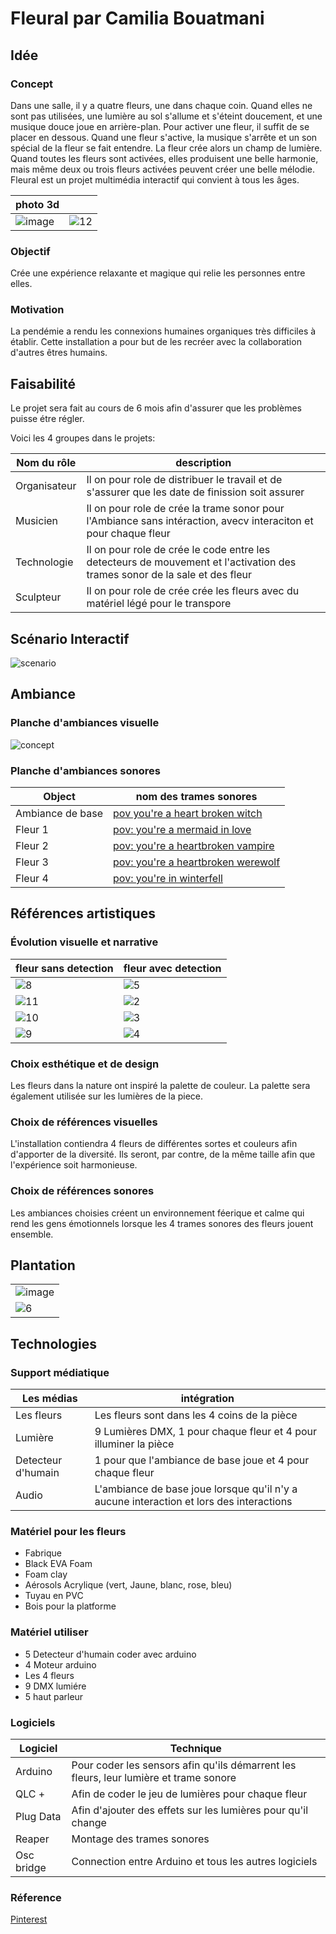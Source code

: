 # Fleural par Camilia Bouatmani

## Idée 

### Concept

Dans une salle, il y a quatre fleurs, une dans chaque coin. Quand elles ne sont pas utilisées, une lumière au sol s'allume et s'éteint doucement, et une musique douce joue en arrière-plan. Pour activer une fleur, il suffit de se placer en dessous. Quand une fleur s'active, la musique s'arrête et un son spécial de la fleur se fait entendre. La fleur crée alors un champ de lumière. Quand toutes les fleurs sont activées, elles produisent une belle harmonie, mais même deux ou trois fleurs activées peuvent créer une belle mélodie. Fleural est un projet multimédia interactif qui convient à tous les âges.

| photo 3d    |  |
| -------- | ------- |
| ![image](https://github.com/user-attachments/assets/45eae04b-ebb2-4129-8e74-7171c3e5c1d9)  | ![12](https://github.com/user-attachments/assets/092cb94b-6e8a-421d-90e6-d60dfae3f006)   |


### Objectif
Crée une expérience relaxante et magique qui relie les personnes entre elles.

### Motivation
La pendémie a rendu les connexions humaines organiques très difficiles à établir. Cette installation a pour but de les recréer avec la collaboration d'autres êtres humains.

## Faisabilité
Le projet sera fait au cours de 6 mois afin d'assurer que les problèmes puisse étre régler.

Voici les 4 groupes dans le projets:

| Nom du rôle   | description |
| -------- | ------- |
| Organisateur  | Il on pour role de distribuer le travail et de s'assurer que les date de finission soit assurer  |
| Musicien  | Il on pour role de crée la trame sonor pour l'Ambiance sans intéraction, avecv interaciton et pour chaque fleur|
| Technologie  | Il on pour role de crée le code entre les detecteurs de mouvement et l'activation des trames sonor de la sale et des fleur |
| Sculpteur   | Il on pour role de crée crée les fleurs avec du matériel légé pour le transpore |


## Scénario Interactif
![scenario](https://github.com/user-attachments/assets/624e50db-6a62-46eb-94c8-a3ea8c381487)



## Ambiance

### Planche d'ambiances visuelle

![concept](https://github.com/user-attachments/assets/0f69f9e7-810d-4c3c-8cca-bf2ef41a6479)


### Planche d'ambiances sonores

| Object    | nom des trames sonores |
| -------- | ------- |
| Ambiance de base  | [pov you're a heart broken witch ](https://www.youtube.com/watch?v=vxYZJ1-EWVQ)    |
| Fleur 1 | [pov: you're a mermaid in love](https://www.youtube.com/watch?v=U_02FMDyJOU&list=PLqpeMhCB55CmLuh9VQNkxPIBa52ekTbLW)     |
| Fleur 2   | [pov: you're a heartbroken vampire](https://www.youtube.com/watch?v=MvkBrbs9qPg&list=PLqpeMhCB55Cn803YyDNMm_rJMJFQI9zMC&index=1)    |
| Fleur 3    |  [pov: you're a heartbroken werewolf](https://www.youtube.com/watch?v=8ezZtyN03S0&list=PLqpeMhCB55Cn803YyDNMm_rJMJFQI9zMC&index=7)    |
| Fleur 4    |  [pov: you're in winterfell](https://www.youtube.com/watch?v=lZMtOF8Qcjs)    |



## Références artistiques
### Évolution visuelle et narrative

| fleur sans detection | fleur avec detection |
| -------- | ------- |
| ![8](https://github.com/user-attachments/assets/746ed0f4-7505-4eed-a6af-d01107712587) | ![5](https://github.com/user-attachments/assets/8d9e8056-1b64-453d-b42f-58adbf141b36)   |
| ![11](https://github.com/user-attachments/assets/03e2511b-6444-45fd-9cf8-96d9125de50d)  | ![2](https://github.com/user-attachments/assets/9eaea1ae-66d5-4530-ac5f-c0d044bfd5ff)   |
| ![10](https://github.com/user-attachments/assets/265c7390-c4cc-41f5-b120-cf23dd38488b)  | ![3](https://github.com/user-attachments/assets/0593aa1d-795e-4e50-a405-3ecaca9822da)   |
| ![9](https://github.com/user-attachments/assets/95835566-c4f6-4c12-803e-868267b2b34c)  | ![4](https://github.com/user-attachments/assets/58f1d20d-a2e7-43fc-adfb-67e4d8556e1d)   |





### Choix esthétique et de design

Les fleurs dans la nature ont inspiré la palette de couleur. La palette sera également utilisée sur les lumières de la piece. 

### Choix de références visuelles

L'installation contiendra 4 fleurs de différentes sortes et couleurs afin d'apporter de la diversité. Ils seront, par contre, de la même taille afin que l'expérience soit harmonieuse.

### Choix de références sonores

Les ambiances choisies créent un environnement féerique et calme qui rend les gens émotionnels lorsque les 4 trames sonores des fleurs jouent ensemble.

## Plantation
| |
| -------- |
| ![image](https://github.com/user-attachments/assets/7cb1173d-3558-44fa-9516-c0158549121b)   |
| ![6](https://github.com/user-attachments/assets/53428b61-5161-4492-8ed6-1fb8d77b5b71)   |



## Technologies


### Support médiatique
| Les médias    | intégration |
| -------- | ------- |
| Les fleurs  | Les fleurs sont dans les 4 coins de la pièce    |
| Lumière | 9 Lumières DMX, 1 pour chaque fleur et 4 pour illuminer la pièce    |
| Detecteur d'humain    | 1 pour que l'ambiance de base joue et 4 pour chaque fleur    |
| Audio    | L'ambiance de base joue lorsque qu'il n'y a aucune interaction et lors des interactions    |

### Matériel pour les fleurs
* Fabrique
* Black EVA Foam
* Foam clay
* Aérosols Acrylique (vert, Jaune, blanc, rose, bleu)
* Tuyau en PVC
* Bois pour la platforme

  
### Matériel utiliser
* 5 Detecteur d'humain coder avec arduino
* 4 Moteur arduino
* Les 4 fleurs
* 9 DMX lumiére
* 5 haut parleur
  
### Logiciels

| Logiciel    | Technique |
| -------- | ------- |
| Arduino  | Pour coder les sensors afin qu'ils démarrent les fleurs, leur lumière et trame sonore    |
| QLC + | Afin de coder le jeu de lumières pour chaque fleur     |
| Plug Data    | Afin d'ajouter des effets sur les lumières pour qu'il change    |
| Reaper    | Montage des trames sonores    |
| Osc bridge   | Connection entre Arduino et tous les autres logiciels      |

### Réference
[Pinterest](https://www.pinterest.com/)

